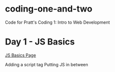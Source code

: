 # coding-one-and-two
Code for Pratt's Coding 1: Intro to Web Development

# Day 1 - JS Basics

[JS Basics Page](https://mandeldl.github.io/coding-one-and-two/js-basics/js-basics.html)

Adding a script tag
Putting JS in between <script>
Fetching a file using <script src=””> (need for jQuery)
 
Common commands: console.log, alert, document.querySelector
 
Variables - for storing values
 
Functions - for executing a series of tasks
 
Types (String, Number, Boolean, Array, Object, Function)

Starting with jQuery

[jQuery Basics Page](https://mandeldl.github.io/coding-one-and-two/jquery-basics/jquery-basics.html)

[10 Mistakes That JavaScript Beginners Often Make](https://tutorialzine.com/2014/04/10-mistakes-javascript-beginners-make)

# Day 2 - jQuery
 
Most common design JS things: changing styles, changing classes, show/hiding stuff

[jQuery Tricks page](https://mandeldl.github.io/coding-one-and-two/jquery-tricks/)

## jQuery Plugins

[jQuery Plugin Example - Slick](https://mandeldl.github.io/coding-one-and-two/jquery-plugins/slick.html)

[jQuery Plugin Example on Codepen: ScrollMe](https://codepen.io/mandeldl/pen/JJxjLZ)

Note the 2 different ways we can set options for our plugins - object, or data-attributes on the HTML.

Slick (a Carousel/image slider) - http://kenwheeler.github.io/slick/

ScrollMe (fun animations as you scroll) - http://scrollme.nckprsn.com/

More - https://speckyboy.com/free-jquery-plugins/
